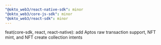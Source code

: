 ```yaml
---
"@okto_web3/react-native-sdk": minor
"@okto_web3/core-js-sdk": minor
"@okto_web3/react-sdk": minor
---
```


feat(core-sdk, react, react-native): add Aptos raw transaction support, NFT mint, and NFT create collection intents
